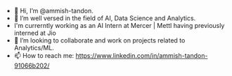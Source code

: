 - 👋 Hi, I’m @ammish-tandon.
- 🌱 I’m well versed in the field of AI, Data Science and Analytics.
- I'm currerntly working as an AI Intern at Mercer | Mettl having previously interned at Jio
- 💞️ I’m looking to collaborate and work on projects related to Analytics/ML.
- 📫 How to reach me: https://www.linkedin.com/in/ammish-tandon-91066b202/

<!---
ammish-tandon/ammish-tandon is a ✨ special ✨ repository because its `README.md` (this file) appears on your GitHub profile.
You can click the Preview link to take a look at your changes.
--->
